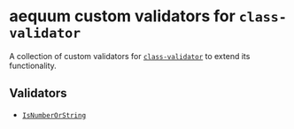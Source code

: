 aequum custom validators for `class-validator`
=============================================

A collection of custom validators for [`class-validator`](https://npmjs.com/package/class-validator) to extend its functionality.


Validators
----------

- [`IsNumberOrString`](https://github.com/fbuccioni/aequum/blob/main/packages/validators/data/is-number-or-string.validator.ts)